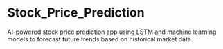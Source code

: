 # Stock_Price_Prediction
AI-powered stock price prediction app using LSTM and machine learning models to forecast future trends based on historical market data.
